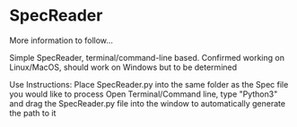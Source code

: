 # SpecReader

More information to follow...

Simple SpecReader, terminal/command-line based. Confirmed working on Linux/MacOS, should work on Windows but to be determined

Use Instructions:
  Place SpecReader.py into the same folder as the Spec file you would like to process
  Open Terminal/Command line, type "Python3" and drag the SpecReader.py file into the window to automatically generate the path to it
